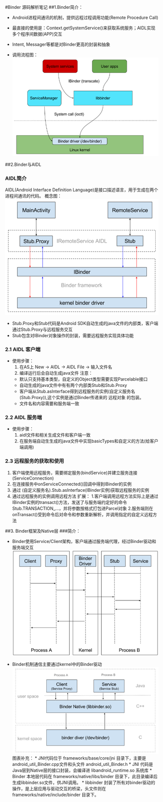 #Binder 源码解析笔记
##1.Binder简介： 
 * Android进程间通讯的机制，提供远程过程调用功能(Remote Procedure Call)

 * 最直接的使用是：Context.getSystemService()来获取系统服务；AIDL实现多个程序间数据(APP)交互

 * Intent, Messager等都是对Binder更高的封装和抽象

 * 调用流程图：
![android_binder.png](./src/android_binder.png)

##2.Binder与AIDL
  ### AIDL简介
  AIDL(Android Interface Definition Language)是接口描述语言，用于生成在两个进程间通讯的代码。
  概念图：
  ![AIDL概念图.png](./src/AIDL概念图.png)
  * Stub.Proxy和Stub代码是Android SDK自动生成的java文件的内部类，客户端通过Stub.Proxy与远程服务交互
  * Stub包含对IBinder对象操作的封装，需要远程服务实现具体功能


  ### 2.1 AIDL 客户端
  * 使用步骤：
    1. 在AS上 New -> AIDL -> AIDL File -> 输入文件名
    2. 编译运行后会自动生成java文件
    注意：
    * 默认只支持基本类型，自定义的Object类型需要实现Parcelable接口
    * 自动生成的java文件中有有两个内部类Stub和Stub.Proxy
    * 客户端从Stub.asInterface得到远程服务的实例(自定义服务名(Stub.Proxy)),这个实例是通过Binder传递来的 远程对象 的包装。
    * 文件名和内容需要和服务端一致

  ### 2.2 AIDL 服务端
 * 使用步骤：
   1. aidl文件和相关生成文件和客户端一致
   2. 在服务端自动生生成的java文件中实现basicTypes和自定义的方法(给客户端调用)
    
 ### 2.3 远程服务的获取和使用
 1. 客户端使用远程服务，需要绑定服务(bindService)并建立服务连接(ServiceConnection)
 2. 在连接服务中onServiceConnected()回调中得到IBinder的实例
 3. 通过 (自定义服务名).Stub.asInterface(IBinder实例)获取远程服务的实例
 4. 通过远程服务的实例调用远程方法
 扩展：
 1.客户端调用远程方法实际上是通过IBinder实例的transact()方法，发送了与服务端约定好的命令Stub.TRANSACTION_...，并将参数按格式打包进Parcel对象
 2.服务端则在onTransact()受到命令后对命令和参数重新解析，并调用指定的自定义远程方法

##3. Binder框架及Native层
   ###简介：
   * Binder使用Service/Client架构，客户端通过服务端代理，经过Binder驱动和服务端交互
![Binder_framework.png](./src/Binder_framework.png)

   * Binder机制通信主要通过kernel中的Binder驱动
![binder_native_framework.png](./src/binder_native_framework.png)
图表补充：
	* JNI代码位于 frameworks/base/core/jni 目录下，主要是 android_util_Binder.cpp文件和头文件 android_util_Binder.h
	* JNI 代码是Java层到Native层的接口封装，会编译进 libandroid_runtime.so 系统库
	* Binder 本地层代码在 frameworks/native/libs/binder 目录下，此目录编译后生成libbinder.so文件，供JNI调用。
	* libbinder 封装了所有对binder驱动的操作，是上层应用与驱动交互的桥梁，头文件则在frameworks/native/include/binder 目录下。